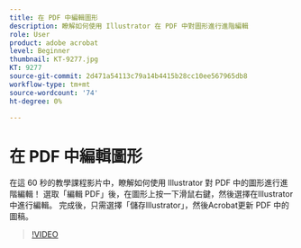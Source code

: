 ```yaml
---
title: 在 PDF 中編輯圖形
description: 瞭解如何使用 Illustrator 在 PDF 中對圖形進行進階編輯
role: User
product: adobe acrobat
level: Beginner
thumbnail: KT-9277.jpg
KT: 9277
source-git-commit: 2d471a54113c79a14b4415b28cc10ee567965db8
workflow-type: tm+mt
source-wordcount: '74'
ht-degree: 0%

---
```


# 在 PDF 中編輯圖形

在這 60 秒的教學課程影片中，瞭解如何使用 Illustrator 對 PDF 中的圖形進行進階編輯！ 選取「編輯 PDF」後，在圖形上按一下滑鼠右鍵，然後選擇在Illustrator中進行編輯。 完成後，只需選擇「儲存Illustrator」，然後Acrobat更新 PDF 中的圖稿。

>[!VIDEO](https://video.tv.adobe.com/v/338277?hidetitle=true)
